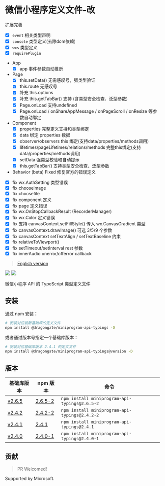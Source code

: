# 微信小程序定义文件-改

扩展完善

* [x] `event` 相关类型声明
* [x] `console` 类型定义(去除dom依赖)
* [x] `wxs` 类型定义 
* [x] `requirePlugin`
* App
    * [x] app 事件参数自动推断
* Page
    * [x] this.setData() 无需感叹号，强类型验证
    * [x] this.route 无感叹号
    * [x] 补充 this.options
    * [x] 补充 this.getTabBar() 支持 (含类型安全检查、泛型参数)
    * [x] Page.onLoad 支持undefined
    * [x] Page.onLoad / onShareAppMessage / onPageScroll / onResize 等参数自动绑定
* Component
    * [x] properties 完整定义支持和类型绑定
    * [x] data 绑定 properties 数据
    * [x] observer/observers this 绑定(支持data/properties/methods调用)
    * [x] lifetimes/pageLifetimes/relations/methods 完整this绑定(支持data/properties/methods调用)
    * [x] setData 强类型校验和自动提示
    * [x] this.getTabBar() 支持类型安全检查、泛型参数
* Behavior (beta)
Fixed 修复官方的错误定义
* [x] fix wx.AuthSetting 类型错误
* [x] fix chooseimage
* [x] fix choosefile
* [x] fix component 定义
* [x] fix page 定义错误
* [x] fix wx.OnStopCallbackResult (RecorderManager)
* [x] fix wx.Color 定义错误
* [x] fix 支持 canvasContext.setFillStyle() 传入 wx.CanvasGradient 类型
* [x] fix canvasContext.drawImage() 可选 3/5/9 个参数
* [x] fix canvasContext setTextAlign / setTextBaseline 约束
* [x] fix relativeToViewport()
* [x] fix setTimeout/setInterval rest 参数
* [x] fix innerAudio onerror/offerror callback

> [English version](./README-en.md)

[![](https://img.shields.io/npm/v/@dragongate/miniprogram-api-typings.svg?style=flat)](https://www.npmjs.com/package/miniprogram-api-typings)
[![](https://img.shields.io/github/license/wechat-miniprogram/api-typings.svg)](https://github.com/wechat-miniprogram/miniprogram-api-typings)

微信小程序 API 的 TypeScript 类型定义文件

## 安装

通过 npm 安装：
```bash
# 安装对应最新基础库的定义文件
npm install @dragongate/miniprogram-api-typings -D
```

或者通过版本号指定一个基础库版本：
```bash
# 安装对应基础库版本 2.4.1 的定义文件
npm install @dragongate/miniprogram-api-typings@version -D
```


## 版本

基础库版本|npm 版本|命令
-|-|-
[v2.6.5](https://developers.weixin.qq.com/miniprogram/dev/framework/release.html#v265-20190402) | [2.6.5-2](https://www.npmjs.com/package/miniprogram-api-typings/v/2.6.5-2) | `npm install miniprogram-api-typings@2.6.5-2`
[v2.4.2](https://developers.weixin.qq.com/miniprogram/dev/framework/release.html#v242-20181204)|[2.4.2-2](https://www.npmjs.com/package/miniprogram-api-typings/v/2.4.2-2)|`npm install miniprogram-api-typings@2.4.2-2`
[v2.4.1](https://developers.weixin.qq.com/miniprogram/dev/framework/release.html#v241-20181121)|[2.4.1](https://www.npmjs.com/package/miniprogram-api-typings/v/2.4.1)|`npm install miniprogram-api-typings@2.4.1`
[v2.4.0](https://developers.weixin.qq.com/miniprogram/dev/framework/release.html#v240-20181105)|[2.4.0-1](https://www.npmjs.com/package/miniprogram-api-typings/v/2.4.0-1)|`npm install miniprogram-api-typings@2.4.0-1`


## 贡献

> PR Welcomed!

Supported by Microsoft.
